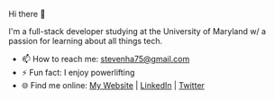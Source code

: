 Hi there 👋 

I'm a full-stack developer studying at the University of Maryland w/ a passion for learning about all things tech.
- 📫 How to reach me: stevenha75@gmail.com
- ⚡ Fun fact: I enjoy powerlifting
- 🌐 Find me online: [My Website](steven-ha.com) | [LinkedIn](https://www.linkedin.com/in/stevenha75/) | [Twitter](https://twitter.com/stevenha75)
